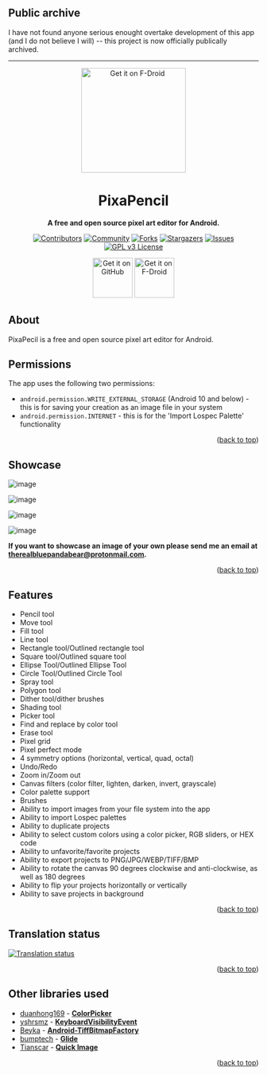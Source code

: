 ## Public archive
I have not found anyone serious enought overtake development of this app (and I do not believe I will) -- this project is now officially publically archived. 

---


<a name="readme-top"></a>

<div align="center">
<img src="https://user-images.githubusercontent.com/50536495/170400421-0c3a1711-4484-42b1-995b-ee0095c3c7cb.png" width = "210" height = "210" alt="Get it on F-Droid"/>
  <h1>PixaPencil</h1>
  <p><b>A free and open source pixel art editor for Android.</b><br>

[![Contributors][contributors-shield]][contributors-url]
[![Community][community-shield]][community-url]
[![Forks][forks-shield]][forks-url]
[![Stargazers][stars-shield]][stars-url]
[![Issues][issues-shield]][issues-url]
[![GPL v3 License][license-shield]][license-url]

[<img src="https://github.com/machiav3lli/oandbackupx/blob/034b226cea5c1b30eb4f6a6f313e4dadcbb0ece4/badge_github.png" alt="Get it on GitHub" height="80">](https://github.com/therealbluepandabear/PixaPencil/releases/latest)
[<img src="https://fdroid.gitlab.io/artwork/badge/get-it-on.png" alt="Get it on F-Droid" height="80">](https://f-droid.org/en/packages/com.therealbluepandabear.pixapencil/)
</div>

## About

PixaPecil is a free and open source pixel art editor for Android.

## Permissions

The app uses the following two permissions:

- `android.permission.WRITE_EXTERNAL_STORAGE` (Android 10 and below) - this is for saving your creation as an image file in your system
- `android.permission.INTERNET` - this is for the 'Import Lospec Palette' functionality

<p align="right">(<a href="#readme-top">back to top</a>)</p>

## Showcase

![image](https://user-images.githubusercontent.com/50536495/185532689-9dda1172-8214-467f-8616-e9e1fe890c1b.jpg)

![image](https://user-images.githubusercontent.com/50536495/174204673-71da804b-3d83-4d96-91f5-821583aa7543.png)

![image](https://user-images.githubusercontent.com/50536495/174204000-bf8a2b63-517f-40c4-ba96-4726061b9270.png)

![image](https://user-images.githubusercontent.com/50536495/174217529-14c05774-6829-42cf-8163-cd7da436d45c.png)


**If you want to showcase an image of your own please send me an email at therealbluepandabear@protonmail.com.**

<p align="right">(<a href="#readme-top">back to top</a>)</p>

## Features

- Pencil tool
- Move tool
- Fill tool 
- Line tool
- Rectangle tool/Outlined rectangle tool
- Square tool/Outlined square tool
- Ellipse Tool/Outlined Ellipse Tool
- Circle Tool/Outlined Circle Tool
- Spray tool
- Polygon tool
- Dither tool/dither brushes
- Shading tool
- Picker tool
- Find and replace by color tool
- Erase tool
- Pixel grid
- Pixel perfect mode
- 4 symmetry options (horizontal, vertical, quad, octal) 
- Undo/Redo
- Zoom in/Zoom out
- Canvas filters (color filter, lighten, darken, invert, grayscale)
- Color palette support
- Brushes
- Ability to import images from your file system into the app
- Ability to import Lospec palettes
- Ability to duplicate projects
- Ability to select custom colors using a color picker, RGB sliders, or HEX code
- Ability to unfavorite/favorite projects
- Ability to export projects to PNG/JPG/WEBP/TIFF/BMP
- Ability to rotate the canvas 90 degrees clockwise and anti-clockwise, as well as 180 degrees
- Ability to flip your projects horizontally or vertically
- Ability to save projects in background

<p align="right">(<a href="#readme-top">back to top</a>)</p>

## Translation status

<a href="https://hosted.weblate.org/engage/pixapencil/">
<img src="https://hosted.weblate.org/widgets/pixapencil/-/open-graph.png" alt="Translation status" />
</a>

<p align="right">(<a href="#readme-top">back to top</a>)</p>

## Other libraries used
- [duanhong169](https://github.com/duanhong169) - **[ColorPicker](https://github.com/duanhong169/ColorPicker)**
- [yshrsmz](https://github.com/yshrsmz) - **[KeyboardVisibilityEvent](https://github.com/yshrsmz/KeyboardVisibilityEvent)** 
- [Beyka](https://github.com/Beyka) - **[Android-TiffBitmapFactory](https://github.com/Beyka/Android-TiffBitmapFactory)**
- [bumptech](https://github.com/bumptech) - **[Glide](https://github.com/bumptech/glide)**
- [Tianscar](https://github.com/Tianscar) - **[Quick Image](https://github.com/Tianscar/quickimage)** 

<p align="right">(<a href="#readme-top">back to top</a>)</p>

[contributors-shield]: https://img.shields.io/github/contributors/therealbluepandabear/PixaPencil.svg?style=for-the-badge
[contributors-url]: https://github.com/therealbluepandabear/PixaPencil/graphs/contributors
[community-shield]: https://img.shields.io/discord/958580428221067315.svg?style=for-the-badge
[community-url]: https://discord.com/invite/Ytm7WBMNz9
[forks-shield]: https://img.shields.io/github/forks/therealbluepandabear/PixaPencil.svg?style=for-the-badge
[forks-url]: https://github.com/therealbluepandabear/PixaPencil/network/members
[stars-shield]: https://img.shields.io/github/stars/therealbluepandabear/PixaPencil.svg?style=for-the-badge
[stars-url]: https://github.com/therealbluepandabear/PixaPencil/stargazers
[issues-shield]: https://img.shields.io/github/issues/therealbluepandabear/PixaPencil.svg?style=for-the-badge
[issues-url]: https://github.com/therealbluepandabear/PixaPencil/issues
[license-shield]: https://img.shields.io/github/license/therealbluepandabear/PixaPencil.svg?style=for-the-badge
[license-url]: https://github.com/therealbluepandabear/PixaPencil/blob/master/LICENSE.txt
